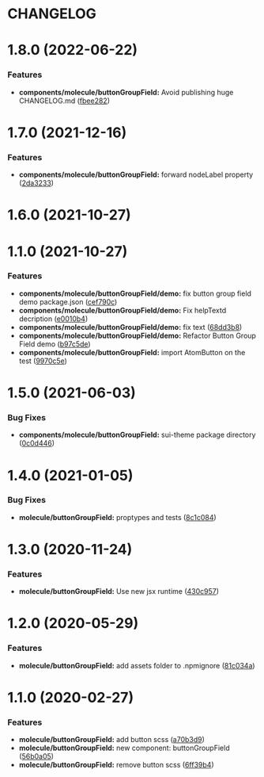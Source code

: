 # CHANGELOG

# 1.8.0 (2022-06-22)


### Features

* **components/molecule/buttonGroupField:** Avoid publishing huge CHANGELOG.md ([fbee282](https://github.com/SUI-Components/sui-components/commit/fbee28250ab683c2fbc7a1e634bde0450d8b2236))



# 1.7.0 (2021-12-16)


### Features

* **components/molecule/buttonGroupField:** forward nodeLabel property ([2da3233](https://github.com/SUI-Components/sui-components/commit/2da3233dc91d3502febee621a85065ffb505a334))



# 1.6.0 (2021-10-27)



# 1.1.0 (2021-10-27)


### Features

* **components/molecule/buttonGroupField/demo:** fix button group field demo package.json ([cef790c](https://github.com/SUI-Components/sui-components/commit/cef790cec8ab9b99cef2d6c571fe88bf95ad32df))
* **components/molecule/buttonGroupField/demo:** Fix helpTextd decription ([e0010b4](https://github.com/SUI-Components/sui-components/commit/e0010b48e950a48b646dc1b10060af16b99fd790))
* **components/molecule/buttonGroupField/demo:** fix text ([68dd3b8](https://github.com/SUI-Components/sui-components/commit/68dd3b83c111c6eab8de4635a9e2dbb6176bbcfe))
* **components/molecule/buttonGroupField/demo:** Refactor Button Group Field demo ([b97c5de](https://github.com/SUI-Components/sui-components/commit/b97c5de11dac218c0fb0277b71c1c85fcbd96ccd))
* **components/molecule/buttonGroupField:** import AtomButton on the test ([9970c5e](https://github.com/SUI-Components/sui-components/commit/9970c5e194fa7f6b996350f167002739c51f28e7))



# 1.5.0 (2021-06-03)


### Bug Fixes

* **components/molecule/buttonGroupField:** sui-theme package directory ([0c0d446](https://github.com/SUI-Components/sui-components/commit/0c0d4461ccca898bcc57b863fbf84334955f704a))



# 1.4.0 (2021-01-05)


### Bug Fixes

* **molecule/buttonGroupField:** proptypes and tests ([8c1c084](https://github.com/SUI-Components/sui-components/commit/8c1c0845cb2e001f7f94bd6c6c87eacf4efd3800))



# 1.3.0 (2020-11-24)


### Features

* **molecule/buttonGroupField:** Use new jsx runtime ([430c957](https://github.com/SUI-Components/sui-components/commit/430c957c37f5476fd36cf663de9e60dc3665056e))



# 1.2.0 (2020-05-29)


### Features

* **molecule/buttonGroupField:** add assets folder to .npmignore ([81c034a](https://github.com/SUI-Components/sui-components/commit/81c034af34df59716a7b5bfb4d3324630d48394e))



# 1.1.0 (2020-02-27)


### Features

* **molecule/buttonGroupField:** add button scss ([a70b3d9](https://github.com/SUI-Components/sui-components/commit/a70b3d9e687d28b0c357c7d468a0376eaa50d3f9))
* **molecule/buttonGroupField:** new component: buttonGroupField ([56b0a05](https://github.com/SUI-Components/sui-components/commit/56b0a057f20225bb9b54bff36b68bb7b6bcf7a70))
* **molecule/buttonGroupField:** remove button scss ([6ff39b4](https://github.com/SUI-Components/sui-components/commit/6ff39b4e58d50550f6e67e6f9d7ae597bedb8a18))



